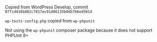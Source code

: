 Copied from WordPress Develop, commit `07fcd416b802c7017ec91d86135b0db766ed5014`

`wp-tests-config.php` copied from `wp-phpunit`

Not using the `wp-phpunit` composer package because it does not support PHPUnit 8+
